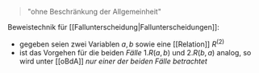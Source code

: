 > "ohne Beschränkung der Allgemeinheit"

Beweistechnik für [[Fallunterscheidung|Fallunterscheidungen]]:
- gegeben seien zwei Variablen $a, b$ sowie eine [[Relation]] $R^{(2)}$ 
- ist das Vorgehen für die beiden _Fälle_ $1. R(a, b)$ und $2. R(b, a)$ analog, so wird unter [[oBdA]] _nur einer der beiden Fälle betrachtet_